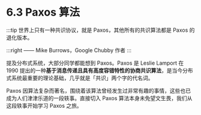 # 6.3 Paxos 算法

:::tip <a/>
世界上只有一种共识协议，就是 Paxos，其他所有的共识算法都是 Paxos 的退化版本。

:::right
—— Mike Burrows，Google Chubby 作者
:::

提及分布式系统，大部分同学都能想到 Paxos。Paxos 是 Leslie Lamport 在 1990 提出的一种**基于消息传递且具有高度容错特性的协商共识算法**，是当今分布式系统最重要的理论基础，几乎就是「共识」两个字的代名词。

Paxos 因算法复杂而著名，围绕着该算法曾经发生过非常有趣的事情，这些也已成为人们津津乐道的一段轶事。直接切入 Paxos 算法本身未免望文生畏，我们从这段轶事开始学习 Paxos 之旅。
